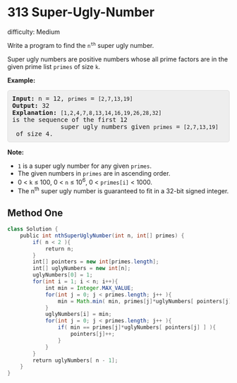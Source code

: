# 313 Super-Ugly-Number 
 
difficulty: Medium 
 
<style>
        section pre{
          background-color: #eee;
          border: 1px solid #ddd;
          padding:10px;
          border-radius: 5px;
        }
      </style>
<section>
<div><p>Write a program to find the <code>n<sup>th</sup></code> super ugly number.</p>
<p>Super ugly numbers are positive numbers whose all prime factors are in the given prime list <code>primes</code> of size <code>k</code>.</p>
<p><b>Example:</b></p>
<pre><b>Input:</b> n = 12, <code>primes</code> = <code>[2,7,13,19]</code>
<b>Output:</b> 32 
<strong>Explanation: </strong><code>[1,2,4,7,8,13,14,16,19,26,28,32] </code>is the sequence of the first 12 
             super ugly numbers given <code>primes</code> = <code>[2,7,13,19]</code> of size 4.</pre>
<p><b>Note:</b></p>
<ul>
	<li><code>1</code> is a super ugly number for any given <code>primes</code>.</li>
	<li>The given numbers in <code>primes</code> are in ascending order.</li>
	<li>0 &lt; <code>k</code> ≤ 100, 0 &lt; <code>n</code> ≤ 10<sup>6</sup>, 0 &lt; <code>primes[i]</code> &lt; 1000.</li>
	<li>The n<sup>th</sup> super ugly number is guaranteed to fit in a 32-bit signed integer.</li>
</ul>
</div></section>
 
 ## Method One 
 
``` Java
class Solution {
    public int nthSuperUglyNumber(int n, int[] primes) {
        if( n < 2 ){
            return n;
        } 
        int[] pointers = new int[primes.length];
        int[] uglyNumbers = new int[n];
        uglyNumbers[0] = 1;
        for(int i = 1; i < n; i++){
            int min = Integer.MAX_VALUE;
            for(int j = 0; j < primes.length; j++ ){
                min = Math.min( min, primes[j]*uglyNumbers[ pointers[j] ] );
            }
            uglyNumbers[i] = min;
            for(int j = 0; j < primes.length; j++ ){
                if( min == primes[j]*uglyNumbers[ pointers[j] ] ){
                    pointers[j]++;
                }
            }
        }
        return uglyNumbers[ n - 1];
    }
}
​
```